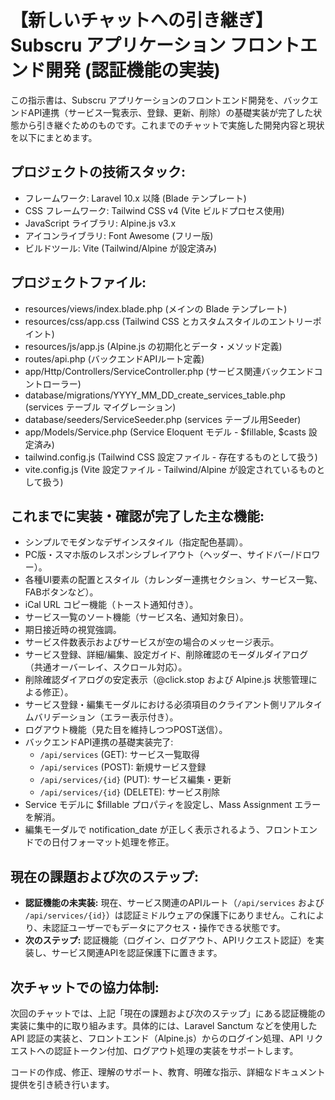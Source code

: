 # 【新しいチャットへの引き継ぎ】Subscru アプリケーション フロントエンド開発 (認証機能の実装)

この指示書は、Subscru アプリケーションのフロントエンド開発を、バックエンドAPI連携（サービス一覧表示、登録、更新、削除）の基礎実装が完了した状態から引き継ぐためのものです。これまでのチャットで実施した開発内容と現状を以下にまとめます。

## プロジェクトの技術スタック:

- フレームワーク: Laravel 10.x 以降 (Blade テンプレート)
- CSS フレームワーク: Tailwind CSS v4 (Vite ビルドプロセス使用)
- JavaScript ライブラリ: Alpine.js v3.x
- アイコンライブラリ: Font Awesome (フリー版)
- ビルドツール: Vite (Tailwind/Alpine が設定済み)

## プロジェクトファイル:

- resources/views/index.blade.php (メインの Blade テンプレート)
- resources/css/app.css (Tailwind CSS とカスタムスタイルのエントリーポイント)
- resources/js/app.js (Alpine.js の初期化とデータ・メソッド定義)
- routes/api.php (バックエンドAPIルート定義)
- app/Http/Controllers/ServiceController.php (サービス関連バックエンドコントローラー)
- database/migrations/YYYY_MM_DD_create_services_table.php (services テーブル マイグレーション)
- database/seeders/ServiceSeeder.php (services テーブル用Seeder)
- app/Models/Service.php (Service Eloquent モデル - $fillable, $casts 設定済み)
- tailwind.config.js (Tailwind CSS 設定ファイル - 存在するものとして扱う)
- vite.config.js (Vite 設定ファイル - Tailwind/Alpine が設定されているものとして扱う)

## これまでに実装・確認が完了した主な機能:

- シンプルでモダンなデザインスタイル（指定配色基調）。
- PC版・スマホ版のレスポンシブレイアウト（ヘッダー、サイドバー/ドロワー）。
- 各種UI要素の配置とスタイル（カレンダー連携セクション、サービス一覧、FABボタンなど）。
- iCal URL コピー機能（トースト通知付き）。
- サービス一覧のソート機能（サービス名、通知対象日）。
- 期日接近時の視覚強調。
- サービス件数表示およびサービスが空の場合のメッセージ表示。
- サービス登録、詳細/編集、設定ガイド、削除確認のモーダルダイアログ（共通オーバーレイ、スクロール対応）。
- 削除確認ダイアログの安定表示（@click.stop および Alpine.js 状態管理による修正）。
- サービス登録・編集モーダルにおける必須項目のクライアント側リアルタイムバリデーション（エラー表示付き）。
- ログアウト機能（見た目を維持しつつPOST送信）。
- バックエンドAPI連携の基礎実装完了:
    - `/api/services` (GET): サービス一覧取得
    - `/api/services` (POST): 新規サービス登録
    - `/api/services/{id}` (PUT): サービス編集・更新
    - `/api/services/{id}` (DELETE): サービス削除
- Service モデルに $fillable プロパティを設定し、Mass Assignment エラーを解消。
- 編集モーダルで notification_date が正しく表示されるよう、フロントエンドでの日付フォーマット処理を修正。

## 現在の課題および次のステップ:

-   **認証機能の未実装:** 現在、サービス関連のAPIルート（`/api/services` および `/api/services/{id}`）は認証ミドルウェアの保護下にありません。これにより、未認証ユーザーでもデータにアクセス・操作できる状態です。
-   **次のステップ:** 認証機能（ログイン、ログアウト、APIリクエスト認証）を実装し、サービス関連APIを認証保護下に置きます。

## 次チャットでの協力体制:

次回のチャットでは、上記「現在の課題および次のステップ」にある認証機能の実装に集中的に取り組みます。具体的には、Laravel Sanctum などを使用した API 認証の実装と、フロントエンド（Alpine.js）からのログイン処理、API リクエストへの認証トークン付加、ログアウト処理の実装をサポートします。

コードの作成、修正、理解のサポート、教育、明確な指示、詳細なドキュメント提供を引き続き行います。
